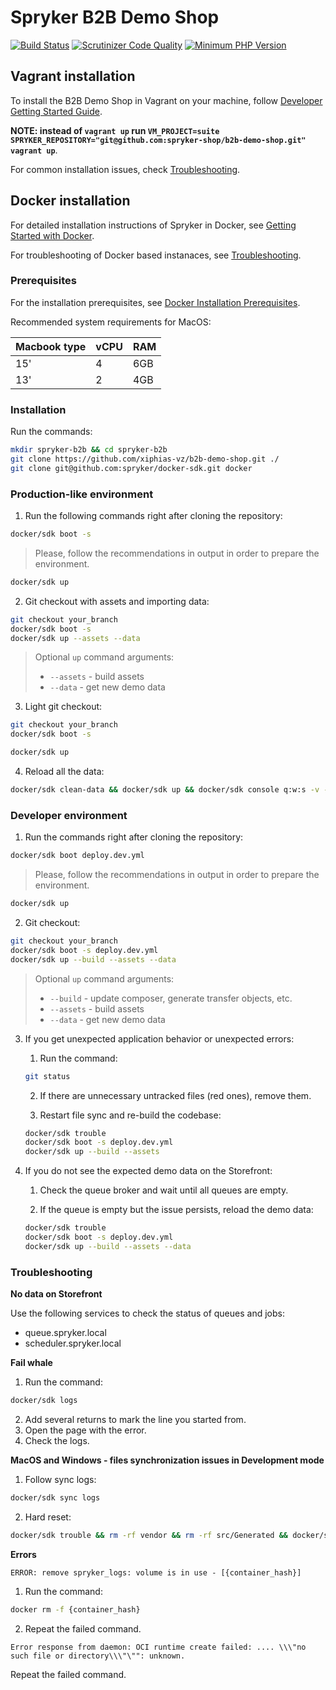 # Spryker B2B Demo Shop
[![Build Status](https://github.com/spryker-shop/b2b-demo-shop/actions/workflows/ci.yml/badge.svg?branch=master)](https://github.com/spryker-shop/b2b-demo-shop/actions?query=branch:master)
[![Scrutinizer Code Quality](https://scrutinizer-ci.com/g/spryker-shop/b2b-demo-shop/badges/quality-score.png?b=master)](https://scrutinizer-ci.com/g/spryker-shop/b2b-demo-shop/?branch=master)
[![Minimum PHP Version](https://img.shields.io/badge/php-%3E%3D%207.2-8892BF.svg)](https://php.net/)

## Vagrant installation

To install the B2B Demo Shop in Vagrant on your machine, follow [Developer Getting Started Guide](https://documentation.spryker.com/docs/dev-getting-started).

__NOTE: instead of `vagrant up` run `VM_PROJECT=suite SPRYKER_REPOSITORY="git@github.com:spryker-shop/b2b-demo-shop.git" vagrant up`__.

For common installation issues, check [Troubleshooting](https://documentation.spryker.com/docs/troubleshooting).

## Docker installation

For detailed installation instructions of Spryker in Docker, see [Getting Started with Docker](https://documentation.spryker.com/docs/getting-started-with-docker).

For troubleshooting of Docker based instanaces, see [Troubleshooting](https://documentation.spryker.com/docs/spryker-in-docker-troubleshooting).

### Prerequisites

For the installation prerequisites, see [Docker Installation Prerequisites](https://documentation.spryker.com/docs/docker-installation-prerequisites).

Recommended system requirements for MacOS:

|Macbook type|vCPU| RAM|
|---|---|---|
|15' | 4 | 6GB |
|13' | 2 | 4GB |

### Installation

Run the commands:
```bash
mkdir spryker-b2b && cd spryker-b2b
git clone https://github.com/xiphias-vz/b2b-demo-shop.git ./
git clone git@github.com:spryker/docker-sdk.git docker
```

### Production-like environment

1. Run the following commands right after cloning the repository:

```bash
docker/sdk boot -s
```

> Please, follow the recommendations in output in order to prepare the environment.

```bash
docker/sdk up
```

2. Git checkout with assets and importing data:

```bash
git checkout your_branch
docker/sdk boot -s
docker/sdk up --assets --data
```

> Optional `up` command arguments:
>
> - `--assets` - build assets
> - `--data` - get new demo data

3. Light git checkout:

```bash
git checkout your_branch
docker/sdk boot -s

docker/sdk up
```

4. Reload all the data:

```bash
docker/sdk clean-data && docker/sdk up && docker/sdk console q:w:s -v -s
```

### Developer environment

1. Run the commands right after cloning the repository:

```bash
docker/sdk boot deploy.dev.yml
```

> Please, follow the recommendations in output in order to prepare the environment.

```bash
docker/sdk up
```

2. Git checkout:

```bash
git checkout your_branch
docker/sdk boot -s deploy.dev.yml
docker/sdk up --build --assets --data
```

> Optional `up` command arguments:
>
> - `--build` - update composer, generate transfer objects, etc.
> - `--assets` - build assets
> - `--data` - get new demo data

3. If you get unexpected application behavior or unexpected errors:

    1. Run the command:
    ```bash
    git status
    ```

    2. If there are unnecessary untracked files (red ones), remove them.

    3. Restart file sync and re-build the codebase:
    ```bash
    docker/sdk trouble
    docker/sdk boot -s deploy.dev.yml
    docker/sdk up --build --assets
    ```

4. If you do not see the expected demo data on the Storefront:

    1. Check the queue broker and wait until all queues are empty.

    2. If the queue is empty but the issue persists, reload the demo data:
    ```bash
    docker/sdk trouble
    docker/sdk boot -s deploy.dev.yml
    docker/sdk up --build --assets --data
    ```

### Troubleshooting

**No data on Storefront**

Use the following services to check the status of queues and jobs:
- queue.spryker.local
- scheduler.spryker.local

**Fail whale**

1. Run the command:
```bash
docker/sdk logs
```
2. Add several returns to mark the line you started from.
3. Open the page with the error.
4. Check the logs.

**MacOS and Windows - files synchronization issues in Development mode**

1. Follow sync logs:
```bash
docker/sdk sync logs
```
2. Hard reset:
```bash
docker/sdk trouble && rm -rf vendor && rm -rf src/Generated && docker/sdk sync && docker/sdk up
```

**Errors**

`ERROR: remove spryker_logs: volume is in use - [{container_hash}]`

1. Run the command:
```bash
docker rm -f {container_hash}
```
2. Repeat the failed command.

`Error response from daemon: OCI runtime create failed: .... \\\"no such file or directory\\\"\"": unknown.`

Repeat the failed command.
